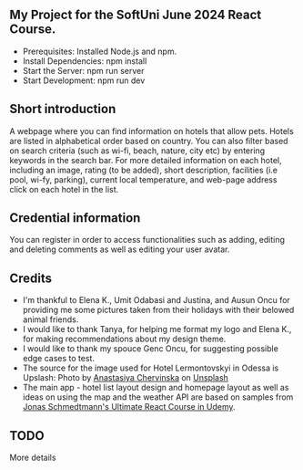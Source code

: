 ## My Project for the SoftUni June 2024 React Course.
- Prerequisites: Installed Node.js and npm.
- Install Dependencies: npm install
- Start the Server: npm run server
- Start Development: npm run dev

## Short introduction
A webpage where you can find information on hotels that allow pets. Hotels are listed in alphabetical order based on country. You can also filter based on search criteria (such as wi-fi, beach, nature, city etc) by entering keywords in the search bar. For more detailed information on each hotel, including an image, rating (to be added), short description, facilities (i.e pool, wi-fy, parking), current local temperature, and web-page address click on each hotel in the list.

## Credential information
You can register in order to access functionalities such as adding, editing and deleting comments as well as editing your user avatar.

## Credits
- I'm thankful to Elena K., Umit Odabasi and Justina, and Ausun Oncu for providing me some pictures taken from their holidays with their belowed animal friends.
- I would like to thank Tanya, for helping me format my logo and Elena K., for making recommendations about my design theme.
- I would like to thank my spouce Genc Oncu, for suggesting possible edge cases to test.
- The source for the image used for Hotel Lermontovskyi in Odessa is Upslash: Photo by <a href="https://unsplash.com/@chervinska?utm_content=creditCopyText&utm_medium=referral&utm_source=unsplash">Anastasiya Chervinska</a> on <a href="https://unsplash.com/photos/a-woman-standing-on-top-of-a-sandy-beach-next-to-a-black-dog-1CQGY-4xnGE?utm_content=creditCopyText&utm_medium=referral&utm_source=unsplash">Unsplash</a>
- The main app - hotel list layout design and homepage layout as well as ideas on using the map and the weather API are based on samples from <a href="https://www.udemy.com/course/the-ultimate-react-course/">Jonas Schmedtmann's Ultimate React Course in Udemy</a>.

## TODO
More details
